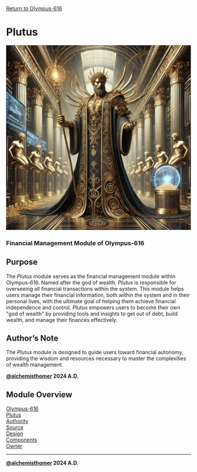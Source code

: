 [Return to Olympus-616](../olympus-616/README.md)

# Plutus
![Plutus](./plutus.avatar.png)

### Financial Management Module of Olympus-616

## Purpose
The *Plutus* module serves as the financial management module within Olympus-616. Named after the god of wealth, *Plutus* is responsible for overseeing all financial transactions within the system. This module helps users manage their financial information, both within the system and in their personal lives, with the ultimate goal of helping them achieve financial independence and control. *Plutus* empowers users to become their own "god of wealth" by providing tools and insights to get out of debt, build wealth, and manage their finances effectively.

## Author’s Note
The *Plutus* module is designed to guide users toward financial autonomy, providing the wisdom and resources necessary to master the complexities of wealth management.

****[@alchemisthomer](https://github.com/alchemisthomer)
2024 A.D.****

## Module Overview
[Olympus-616](../../README.md)  
[Plutus](README.md)  
[Authority](../zeus/zeus.components.md)  
[Source](plutus.source.md)  
[Design](plutus.design.md)  
[Components](plutus.components.md)  
[Owner](https://github.com/alchemisthomer)

***
**[@alchemisthomer](https://github.com/alchemisthomer)
2024 A.D.**